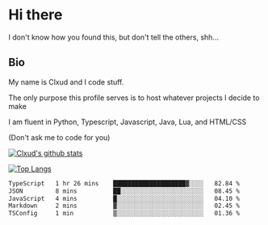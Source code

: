 

# Hi there
I don't know how you found this, but don't tell the others, shh...

## Bio
My name is Clxud and I code stuff.

The only purpose this profile serves is to host whatever projects I decide to make

I am fluent in Python, Typescript, Javascript, Java, Lua, and HTML/CSS



(Don't ask me to code for you)

[![Clxud's github stats](https://github-readme-stats.vercel.app/api?username=cloudwithax&count_private=true&theme=dark&show_icons=true)](https://github.com/anuraghazra/github-readme-stats) 

[![Top Langs](https://github-readme-stats.vercel.app/api/top-langs/?username=cloudwithax&theme=dark)](https://github.com/anuraghazra/github-readme-stats)

<!--START_SECTION:waka-->

```txt
TypeScript   1 hr 26 mins    ████████████████████▓░░░░   82.84 %
JSON         8 mins          ██░░░░░░░░░░░░░░░░░░░░░░░   08.45 %
JavaScript   4 mins          █░░░░░░░░░░░░░░░░░░░░░░░░   04.10 %
Markdown     2 mins          ▓░░░░░░░░░░░░░░░░░░░░░░░░   02.45 %
TSConfig     1 min           ▒░░░░░░░░░░░░░░░░░░░░░░░░   01.36 %
```

<!--END_SECTION:waka-->







